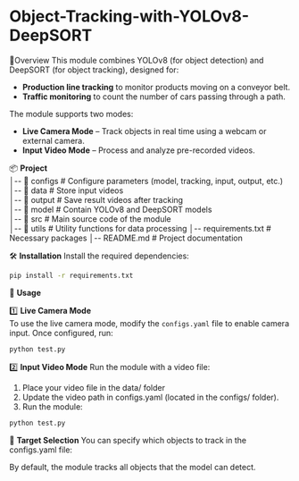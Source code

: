 # Object-Tracking-with-YOLOv8-DeepSORT
🚀Overview
This module combines YOLOv8 (for object detection) and DeepSORT (for object tracking), designed for:  
- **Production line tracking** to monitor products moving on a conveyor belt.  
- **Traffic monitoring** to count the number of cars passing through a path.  

The module supports two modes:  
- **Live Camera Mode** – Track objects in real time using a webcam or external camera.  
- **Input Video Mode** – Process and analyze pre-recorded videos.  

📦 **Project**  
│-- 📁 configs      # Configure parameters (model, tracking, input, output, etc.)  
│-- 📁 data         # Store input videos  
│-- 📁 output       # Save result videos after tracking  
│-- 📁 model        # Contain YOLOv8 and DeepSORT models  
│-- 📁 src          # Main source code of the module  
│-- 📁 utils        # Utility functions for data processing
│-- requirements.txt # Necessary packages
│-- README.md       # Project documentation

🛠️ **Installation**
Install the required dependencies:
```bash
pip install -r requirements.txt
```
🎯 **Usage**  

1️⃣ **Live Camera Mode**  
To use the live camera mode, modify the `configs.yaml` file to enable camera input. Once configured, run:
```bash
python test.py
```
2️⃣ **Input Video Mode**
Run the module with a video file:
1. Place your video file in the data/ folder
2. Update the video path in configs.yaml (located in the configs/ folder).
3. Run the module:
```bash
python test.py
```
🎯 **Target Selection**
You can specify which objects to track in the configs.yaml file:

By default, the module tracks all objects that the model can detect.
